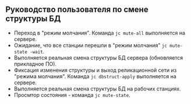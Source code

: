 ## Руководство пользователя по смене структуры БД

- Переход в "режим молчания". Команда `jc mute-all` выполняется на сервере.  
- Ожидание, что все станции перешли в "режим молчания" `jc mute-state -wait`.
- Выполняется реальная смена структуры БД сервера (обновляется прикладное ПО). 
- Фиксация изменения структуры и выход реликационной сети из "режима молчания". Команда `jc dbstruct-apply` выполняется на сервере. 
- Выполняется реальная смена структуры БД на рабочих станциях. 
- Просмтор состояния - команда `jc mute-state`.
